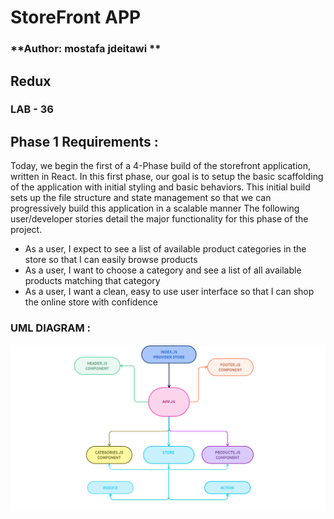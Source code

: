 # **StoreFront APP**


### **Author: mostafa jdeitawi **


## **Redux**

### **LAB - 36**

## **Phase 1 Requirements** : 

Today, we begin the first of a 4-Phase build of the storefront application, written in React. In this first phase, our goal is to setup the basic scaffolding of the application with initial styling and basic behaviors. This initial build sets up the file structure and state management so that we can progressively build this application in a scalable manner
The following user/developer stories detail the major functionality for this phase of the project.
* As a user, I expect to see a list of available product categories in the store so that I can easily browse products
* As a user, I want to choose a category and see a list of all available products matching that category
* As a user, I want a clean, easy to use user interface so that I can shop the online store with confidence


### UML DIAGRAM : 

![image](./36.png)
